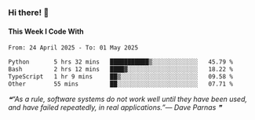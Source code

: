 ### Hi there! 👋

#### This Week I Code With
<!--START_SECTION:waka-->

```txt
From: 24 April 2025 - To: 01 May 2025

Python       5 hrs 32 mins   ███████████▒░░░░░░░░░░░░░   45.79 %
Bash         2 hrs 12 mins   ████▓░░░░░░░░░░░░░░░░░░░░   18.22 %
TypeScript   1 hr 9 mins     ██▒░░░░░░░░░░░░░░░░░░░░░░   09.58 %
Other        55 mins         ██░░░░░░░░░░░░░░░░░░░░░░░   07.71 %
```

<!--END_SECTION:waka-->

<!--STARTS_HERE_QUOTE_README-->
<i>❝“As a rule, software systems do not work well until they have been used, and have failed repeatedly, in real applications.”— Dave Parnas   ❞</i>
<!--ENDS_HERE_QUOTE_README-->
